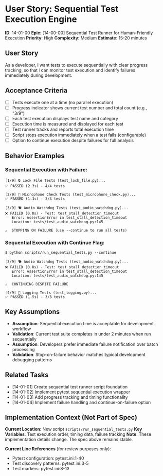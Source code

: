 # User Story: Sequential Test Execution Engine

**ID**: 14-01-00
**Epic**: [14-00-00] Sequential Test Runner for Human-Friendly Execution
**Priority**: High
**Complexity**: Medium
**Estimate**: 15-20 minutes

## User Story
As a developer, I want tests to execute sequentially with clear progress tracking, so that I can monitor test execution and identify failures immediately during development.

## Acceptance Criteria
- [ ] Tests execute one at a time (no parallel execution)
- [ ] Progress indicator shows current test number and total count (e.g., "3/9")
- [ ] Each test execution displays test name and category
- [ ] Execution time is measured and displayed for each test
- [ ] Test runner tracks and reports total execution time
- [ ] Script stops execution immediately when a test fails (configurable)
- [ ] Option to continue execution despite failures for full analysis

## Behavior Examples

### Sequential Execution with Failure:
```
[1/9] 🔒 Lock File Tests (test_lock_file.py)...
✅ PASSED (2.3s) - 4/4 tests

[2/9] 🎤 Microphone Check Tests (test_microphone_check.py)...
✅ PASSED (1.1s) - 3/3 tests

[3/9] 🐕 Audio Watchdog Tests (test_audio_watchdog.py)...
❌ FAILED (0.8s) - Test: test_stall_detection_timeout
   Error: AssertionError in test_stall_detection_timeout
   Location: tests/test_audio_watchdog.py:145

⚠️  STOPPING ON FAILURE (use --continue to run all tests)
```

### Sequential Execution with Continue Flag:
```
$ python scripts/run_sequential_tests.py --continue

[3/9] 🐕 Audio Watchdog Tests (test_audio_watchdog.py)...
❌ FAILED (0.8s) - Test: test_stall_detection_timeout
   Error: AssertionError in test_stall_detection_timeout
   Location: tests/test_audio_watchdog.py:145

⚠️  CONTINUING DESPITE FAILURE

[4/9] 📝 Logging Tests (test_logging.py)...
✅ PASSED (1.5s) - 3/3 tests
```

## Key Assumptions
- **Assumption**: Sequential execution time is acceptable for development workflow
- **Validation**: Current test suite completes in under 2 minutes when run sequentially
- **Assumption**: Developers prefer immediate failure notification over batch processing
- **Validation**: Stop-on-failure behavior matches typical development debugging patterns

## Related Tasks
- [14-01-01] Create sequential test runner script foundation
- [14-01-02] Implement pytest sequential execution wrapper
- [14-01-03] Add progress tracking and timing functionality
- [14-01-04] Implement failure handling and continue-on-failure option

## Implementation Context (Not Part of Spec)

**Current Location**: New script `scripts/run_sequential_tests.py`
**Key Variables**: Test execution order, timing data, failure tracking
**Note**: These implementation details change. The spec above remains stable.

**Current Line References** (for review purposes only):
- Pytest configuration: pytest.ini:1-40
- Test discovery patterns: pytest.ini:3-5
- Test markers: pytest.ini:8-13
